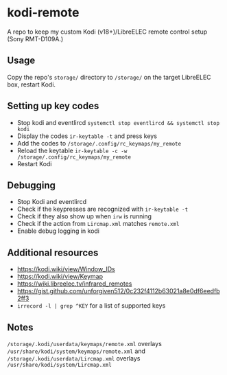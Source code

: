 # kodi-remote

A repo to keep my custom Kodi (v18+)/LibreELEC remote control setup (Sony 
RMT-D109A.)

## Usage

Copy the repo's `storage/` directory to `/storage/` on the target LibreELEC box, restart Kodi.

## Setting up key codes

- Stop kodi and eventlircd `systemctl stop eventlircd && systemctl stop kodi`
- Display the codes `ir-keytable -t` and press keys
- Add the codes to `/storage/.config/rc_keymaps/my_remote`
- Reload the keytable `ir-keytable -c -w /storage/.config/rc_keymaps/my_remote`
- Restart Kodi

## Debugging
- Stop Kodi and eventlircd
- Check if the keypresses are recognized with `ir-keytable -t`
- Check if they also show up when `irw` is running
- Check if the action from `Lircmap.xml` matches `remote.xml`
- Enable debug logging in kodi

## Additional resources

- https://kodi.wiki/view/Window_IDs
- https://kodi.wiki/view/Keymap
- https://wiki.libreelec.tv/infrared_remotes
- https://gist.github.com/unforgiven512/0c232f4112b63021a8e0df6eedfb2ff3
- `irrecord -l | grep ^KEY` for a list of supported keys

## Notes

`/storage/.kodi/userdata/keymaps/remote.xml` overlays `/usr/share/kodi/system/keymaps/remote.xml` and `/storage/.kodi/userdata/Lircmap.xml` overlays `/usr/share/kodi/system/Lircmap.xml`
